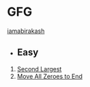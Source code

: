 # GFG
[iamabirakash](https://leetcode.com/u/iamabirakash/)

* ## Easy
1. [Second Largest](https://www.geeksforgeeks.org/batch/gfg-160-problems/track/arrays-gfg-160/problem/second-largest3735)
2. [Move All Zeroes to End](https://github.com/iamabirakash/GFG/tree/main/ARRAYS/Move%20All%20Zeroes%20to%20End)
